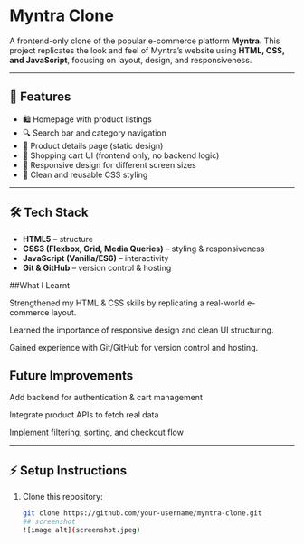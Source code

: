 # Myntra Clone  

A frontend-only clone of the popular e-commerce platform **Myntra**. This project replicates the look and feel of Myntra’s website using **HTML, CSS, and JavaScript**, focusing on layout, design, and responsiveness.  

---

## 🚀 Features  
- 🛍️ Homepage with product listings  
- 🔍 Search bar and category navigation  
- 👕 Product details page (static design)  
- 🛒 Shopping cart UI (frontend only, no backend logic)  
- 📱 Responsive design for different screen sizes  
- 🎨 Clean and reusable CSS styling  

---

## 🛠️ Tech Stack  
- **HTML5** – structure  
- **CSS3 (Flexbox, Grid, Media Queries)** – styling & responsiveness  
- **JavaScript (Vanilla/ES6)** – interactivity  
- **Git & GitHub** – version control & hosting  

##What I Learnt

Strengthened my HTML & CSS skills by replicating a real-world e-commerce layout.

Learned the importance of responsive design and clean UI structuring.

Gained experience with Git/GitHub for version control and hosting.

## Future Improvements

Add backend for authentication & cart management

Integrate product APIs to fetch real data

Implement filtering, sorting, and checkout flow


---

## ⚡ Setup Instructions  
1. Clone this repository:  
   ```bash
   git clone https://github.com/your-username/myntra-clone.git
   ## screenshot
   ![image alt](screenshot.jpeg)

